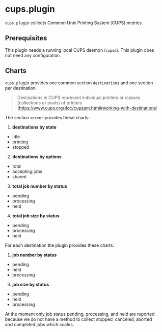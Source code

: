 # cups.plugin

`cups.plugin` collects Common Unix Printing System (CUPS) metrics.

## Prerequisites

This plugin needs a running local CUPS daemon (`cupsd`). This plugin does not need any configuration.

## Charts

`cups.plugin` provides one common section `destinations` and one section per destination. 

> Destinations in CUPS represent individual printers or classes (collections or pools) of printers (https://www.cups.org/doc/cupspm.html#working-with-destinations)

The section `server` provides these charts:

1. **destinations by state**
 * idle
 * printing
 * stopped

2. **destinations by options**
 * total
 * accepting jobs
 * shared

3. **total job number by status**
 * pending
 * processing
 * held

4. **total job size by status**
 * pending
 * processing
 * held

For each destination the plugin provides these charts:

1. **job number by status**
 * pending
 * held
 * processing

3. **job size by status**
 * pending
 * held
 * processing
  
At the moment only job status pending, processing, and held are reported because we do not have a method to collect stopped, canceled, aborted and completed jobs which scales.
